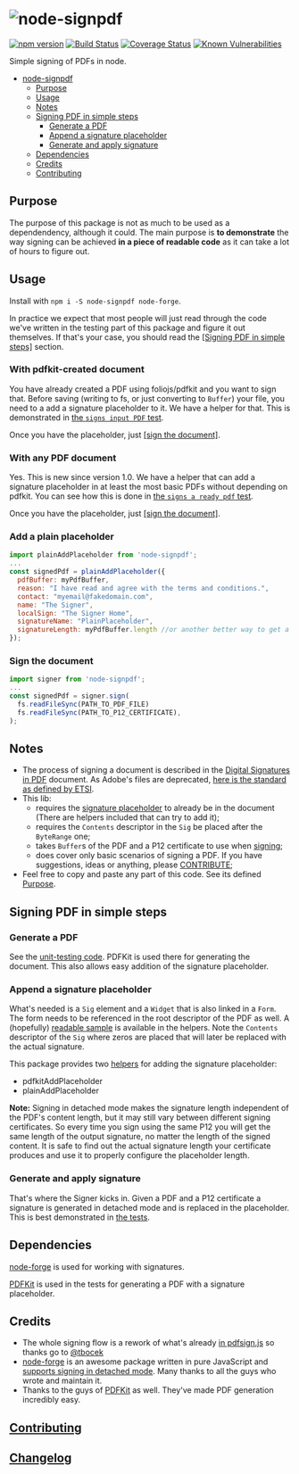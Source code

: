# ![node-signpdf](https://raw.githubusercontent.com/vbuch/node-signpdf/master/resources/logo-horizontal.svg?sanitize=true)

[![npm version](https://badge.fury.io/js/node-signpdf.svg)](https://badge.fury.io/js/node-signpdf)
[![Build Status](https://travis-ci.com/vbuch/node-signpdf.svg?branch=master)](https://travis-ci.com/vbuch/node-signpdf)
[![Coverage Status](https://coveralls.io/repos/github/vbuch/node-signpdf/badge.svg?branch=master)](https://coveralls.io/github/vbuch/node-signpdf?branch=master)
[![Known Vulnerabilities](https://snyk.io/test/npm/node-signpdf/badge.svg)](https://snyk.io/test/npm/node-signpdf)

Simple signing of PDFs in node.

* [node-signpdf](#node-signpdf)
  * [Purpose](#purpose)
  * [Usage](#usage)
  * [Notes](#notes)
  * [Signing PDF in simple steps](#signing-pdf-in-simple-steps)
    * [Generate a PDF](#generate-a-pdf)
    * [Append a signature placeholder](#append-a-signature-placeholder)
    * [Generate and apply signature](#generate-and-apply-signature)
  * [Dependencies](#dependencies)
  * [Credits](#credits)
  * [Contributing](#contributing)

## Purpose

The purpose of this package is not as much to be used as a dependendency, although it could. The main purpose is **to demonstrate** the way signing can be achieved **in a piece of readable code** as it can take a lot of hours to figure out.

## Usage

Install with  `npm i -S node-signpdf node-forge`.

In practice we expect that most people will just read through the code we've written in the testing part of this package and figure it out themselves. If that's your case, you should read the [[Signing PDF in simple steps]](#signing-pdf-in-simple-steps) section.

### With pdfkit-created document

You have already created a PDF using foliojs/pdfkit and you want to sign that. Before saving (writing to fs, or just converting to `Buffer`) your file, you need to a add a signature placeholder to it. We have a helper for that. This is demonstrated in [the `signs input PDF` test](./src/signpdf.test.js#L111).

Once you have the placeholder, just [[sign the document]](#sign-the-document).

### With any PDF document

Yes. This is new since version 1.0. We have a helper that can add a signature placeholder in at least the most basic PDFs without depending on pdfkit. You can see how this is done in [the `signs a ready pdf` test](./src/signpdf.test.js#L136).

Once you have the placeholder, just [[sign the document]](#sign-the-document).

### Add a plain placeholder

```javascript
import plainAddPlaceholder from 'node-signpdf';
...
const signedPdf = plainAddPlaceholder({
  pdfBuffer: myPdfBuffer,
  reason: "I have read and agree with the terms and conditions.",
  contact: "myemail@fakedomain.com",
  name: "The Signer",
  localSign: "The Signer Home",
  signatureName: "PlainPlaceholder",
  signatureLength: myPdfBuffer.length //or another better way to get a length
});
```

### Sign the document

```javascript
import signer from 'node-signpdf';
...
const signedPdf = signer.sign(
  fs.readFileSync(PATH_TO_PDF_FILE)
  fs.readFileSync(PATH_TO_P12_CERTIFICATE),
);
```

## Notes

* The process of signing a document is described in the [Digital Signatures in PDF](https://www.adobe.com/devnet-docs/etk_deprecated/tools/DigSig/Acrobat_DigitalSignatures_in_PDF.pdf) document. As Adobe's files are deprecated, [here is the standard as defined by ETSI](https://ec.europa.eu/cefdigital/wiki/display/CEFDIGITAL/eSignature+standards#eSignaturestandards-PAdES%28PDFAdvancedElectronicSignature%29BaselineProfile).
* This lib:
  * requires the [signature placeholder](#append-a-signature-placeholder) to already be in the document (There are helpers included that can try to add it);
  * requires the `Contents` descriptor in the `Sig` be placed after the `ByteRange` one;
  * takes `Buffer`s of the PDF and a P12 certificate to use when [signing](#generate-and-apply-signature);
  * does cover only basic scenarios of signing a PDF. If you have suggestions, ideas or anything, please [CONTRIBUTE](#contributing);
* Feel free to copy and paste any part of this code. See its defined [Purpose](#purpose).

## Signing PDF in simple steps

### Generate a PDF

See the [unit-testing code](https://github.com/vbuch/node-signpdf/blob/master/src/signpdf.test.js). PDFKit is used there for generating the document. This also allows easy addition of the signature placeholder.

### Append a signature placeholder

What's needed is a `Sig` element and a `Widget` that is also linked in a `Form`. The form needs to be referenced in the root descriptor of the PDF as well. A (hopefully) [readable sample](https://github.com/vbuch/node-signpdf/blob/master/src/helpers/pdfkitAddPlaceholder.js) is available in the helpers. Note the `Contents` descriptor of the `Sig` where zeros are placed that will later be replaced with the actual signature.

This package provides two [helpers](https://github.com/vbuch/node-signpdf/blob/master/src/helpers/index.js) for adding the signature placeholder:

* pdfkitAddPlaceholder
* plainAddPlaceholder

**Note:** Signing in detached mode makes the signature length independent of the PDF's content length, but it may still vary between different signing certificates. So every time you sign using the same P12 you will get the same length of the output signature, no matter the length of the signed content. It is safe to find out the actual signature length your certificate produces and use it to properly configure the placeholder length.

### Generate and apply signature

That's where the Signer kicks in. Given a PDF and a P12 certificate a signature is generated in detached mode and is replaced in the placeholder. This is best demonstrated in [the tests](https://github.com/vbuch/node-signpdf/blob/master/src/signpdf.test.js#L100).

## Dependencies

[node-forge](https://github.com/digitalbazaar/forge) is used for working with signatures.

[PDFKit](https://github.com/foliojs/pdfkit) is used in the tests for generating a PDF with a signature placeholder.

## Credits

* The whole signing flow is a rework of what's already [in pdfsign.js](https://github.com/Communication-Systems-Group/pdfsign.js/blob/master/src/js/main.js#L594) so thanks go to [@tbocek](https://github.com/tbocek)
* [node-forge](https://github.com/digitalbazaar/forge) is an awesome package written in pure JavaScript and [supports signing in detached mode](https://github.com/digitalbazaar/forge/pull/605). Many thanks to all the guys who wrote and maintain it.
* Thanks to the guys of [PDFKit](https://github.com/foliojs/pdfkit) as well. They've made PDF generation incredibly easy.

## [Contributing](CONTRIBUTING.md)

## [Changelog](CHANGELOG.md)
